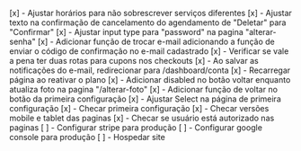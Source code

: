 [x] - Ajustar horários para não sobrescrever serviços diferentes
[x] - Ajustar texto na confirmação de cancelamento do agendamento de "Deletar" para "Confirmar"
[x] - Ajustar input type para "password" na pagina "alterar-senha"
[x] - Adicionar função de trocar e-mail adicionando a função de enviar o código de confirmação no e-mail cadastrado
[x] - Verificar se vale a pena ter duas rotas para cupons nos checkouts
[x] - Ao salvar as notificações do e-mail, redirecionar para /dashboard/conta
[x] - Recarregar página ao reativar o plano
[x] - Adicionar disabled no botão voltar enquanto atualiza foto na pagina "/alterar-foto"
[x] - Adicionar função de voltar no botão da primeira configuração
[x] - Ajustar Select na página de primeira configuração
[x] - Checar primeira configuração
[x] - Checar versões mobile e tablet das paginas
[x] - Checar se usuário está autorizado nas paginas
[ ] - Configurar stripe para produção
[ ] - Configurar google console para produção
[ ] - Hospedar site
